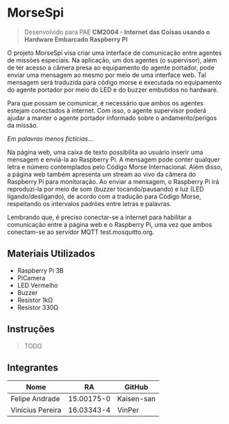 # MorseSpi

> Desenvolvido para PAE **CM2004 - Internet das Coisas usando o Hardware Embarcado Raspberry PI**

O projeto MorseSpi visa criar uma interface de comunicação entre agentes de missões especiais. Na aplicação, um dos agentes (o supervisor), além de ter acesso a câmera presa ao equipamento do agente portador, pode enviar uma mensagem ao mesmo por meio de uma interface web. Tal mensagem será traduzida para código morse e executada no equipamento do agente portador por meio do LED e do buzzer embutidos no hardware.

Para que possam se comunicar, é necessário que ambos os agentes estejam conectados à internet. Com isso, o agente supervisor poderá ajudar a manter o agente portador informado sobre o andamento/perigos da missão.

*Em palavras menos fictícias...*

Na página web, uma caixa de texto possibilita ao usuário inserir uma mensagem e enviá-la ao Raspberry Pi. A mensagem pode conter qualquer letra e número contemplados pelo Código Morse Internacional. Além disso, a página web também apresenta um stream ao vivo da câmera do Raspberry Pi para monitoração. Ao enviar a mensagem, o Raspberry Pi irá reproduzi-la por meio de som (buzzer tocando/pausando) e luz (LED ligando/desligando), de acordo com a tradução para Código Morse, respeitando os intervalos padrões entre letras e palavras.

Lembrando que, é preciso conectar-se a internet para habilitar a comunicação entre a página web e o Raspberry Pi, uma vez que ambos conectam-se ao servidor MQTT test.mosquitto.org.

## Materiais Utilizados
- Raspberry Pi 3B
- PiCamera
- LED Vermelho
- Buzzer
- Resistor 1kΩ
- Resistor 330Ω

## Instruções
> TODO

## Integrantes

Nome | RA | GitHub
------------ | ------------- | -------------
Felipe Andrade | 15.00175-0 | Kaisen-san
Vinícius Pereira | 16.03343-4 | VinPer

